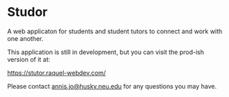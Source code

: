 # Studor

A web applicaton for students and student tutors to connect and work with one another.

This application is still in development, but you can visit the prod-ish version of it at:

https://stutor.raquel-webdev.com/

Please contact annis.jo@husky.neu.edu for any questions you may have.
